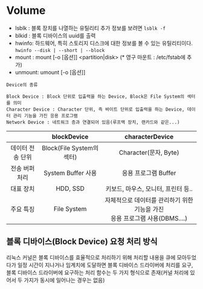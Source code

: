 # Volume

- lsblk : 블록 장치를 나열하는 유틸리티 추가 정보를 보려면 `lsblk -f`
- blkid : 블록 디바이스의 uuid를 출력
- hwinfo: 하드웨어, 특히 스토리지 디스크에 대한 정보를 볼 수 있는 유틸리티이다. `hwinfo --disk | --short | --block`
- mount : mount [-o [옵션]] <partition|disk> <mountPoint> (* 영구 마운트 : /etc/fstab에 추가)
- unmount: umount [-o [옵션]] <mountPoint>


```
Device의 종류

Block Device : Block 단위로 입출력을 하는 Device, Block은 File System의 섹터를 의미
Character Device : Character 단위, 즉 바이트 단위로 입출력을 하는 Device, 데이터 관리 기능을 가진 응용 프로그램
Network Device : 네트워크 층과 연결되어 있음(루프백 장치, 랜카드와 같은...)
```
|           |      blockDevice       |                   characterDevice                    |
|:---------:|:----------------------:|:----------------------------------------------------:|
| 데이터 전송 단위 | Block(File System의 섹터) |                 Character(문자, Byte)                  |
|       전송 버퍼 처리     |    System Buffer 사용    |                    응용 프로그램 Buffer                    |
|       대표 장치     |        HDD, SSD        |                키보드, 마우스, 모니터, 프린터 등..                 |
|         주요 특징  |      File System       | 자체적으로 데이터를 관리하기 위한 기능을 가진 <br/> 응용 프로그램 사용(DBMS....) |


## 블록 디바이스(Block Device) 요청 처리 방식
리눅스 커널은 블록 디바이스를 효율적으로 처리하기 위해 처리할 내용을 큐에 모아두었다가 일정 시간이 지나거나 임계치에 도달하면 블록 디바이스 드라이버에 처리를 요구, 블록 디바이스 드라이버에 요구하는 처리 함수는 두 가지 형식으로 존재(커널 처리에 있어서 두 가지가 동시에 일어나는 경우는 없음)